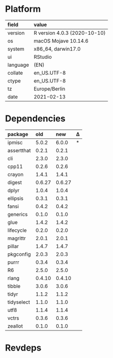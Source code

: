 # Platform

|field    |value                        |
|:--------|:----------------------------|
|version  |R version 4.0.3 (2020-10-10) |
|os       |macOS Mojave 10.14.6         |
|system   |x86_64, darwin17.0           |
|ui       |RStudio                      |
|language |(EN)                         |
|collate  |en_US.UTF-8                  |
|ctype    |en_US.UTF-8                  |
|tz       |Europe/Berlin                |
|date     |2021-02-13                   |

# Dependencies

|package    |old    |new    |Δ  |
|:----------|:------|:------|:--|
|ipmisc     |5.0.2  |6.0.0  |*  |
|assertthat |0.2.1  |0.2.1  |   |
|cli        |2.3.0  |2.3.0  |   |
|cpp11      |0.2.6  |0.2.6  |   |
|crayon     |1.4.1  |1.4.1  |   |
|digest     |0.6.27 |0.6.27 |   |
|dplyr      |1.0.4  |1.0.4  |   |
|ellipsis   |0.3.1  |0.3.1  |   |
|fansi      |0.4.2  |0.4.2  |   |
|generics   |0.1.0  |0.1.0  |   |
|glue       |1.4.2  |1.4.2  |   |
|lifecycle  |0.2.0  |0.2.0  |   |
|magrittr   |2.0.1  |2.0.1  |   |
|pillar     |1.4.7  |1.4.7  |   |
|pkgconfig  |2.0.3  |2.0.3  |   |
|purrr      |0.3.4  |0.3.4  |   |
|R6         |2.5.0  |2.5.0  |   |
|rlang      |0.4.10 |0.4.10 |   |
|tibble     |3.0.6  |3.0.6  |   |
|tidyr      |1.1.2  |1.1.2  |   |
|tidyselect |1.1.0  |1.1.0  |   |
|utf8       |1.1.4  |1.1.4  |   |
|vctrs      |0.3.6  |0.3.6  |   |
|zeallot    |0.1.0  |0.1.0  |   |

# Revdeps

